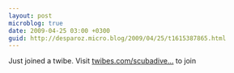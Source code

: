 ```yaml
---
layout: post
microblog: true
date: 2009-04-25 03:00 +0300
guid: http://desparoz.micro.blog/2009/04/25/t1615387865.html
---
```

Just joined a twibe. Visit [twibes.com/scubadive...](http://twibes.com/scubadiver) to join
